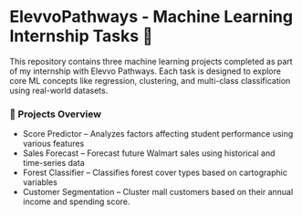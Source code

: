 # ElevvoPathways - Machine Learning Internship Tasks 🚀

This repository contains three machine learning projects completed as part of my internship with Elevvo Pathways. Each task is designed to explore core ML concepts like regression, clustering, and multi-class classification using real-world datasets.

### 🧠 Projects Overview
- Score Predictor – Analyzes factors affecting student performance using various features
- Sales Forecast – Forecast future Walmart sales using historical and time-series data
- Forest Classifier – Classifies forest cover types based on cartographic variables
- Customer Segmentation – Cluster mall customers based on their annual income and spending score.

